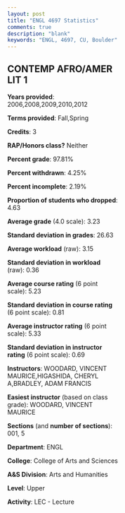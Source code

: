 ```yaml
---
layout: post
title: "ENGL 4697 Statistics"
comments: true
description: "blank"
keywords: "ENGL, 4697, CU, Boulder"
--- 
```

<head>
<script src="https://ajax.googleapis.com/ajax/libs/jquery/2.1.3/jquery.min.js"></script>
<script src="https://dl.dropboxusercontent.com/s/pc42nxpaw1ea4o9/highcharts.js?dl=0"></script>
<!-- <script src="../assets/js/highcharts.js"></script> -->
<style type="text/css">@font-face {
	font-family: "Bebas Neue";
	src: url(https://www.filehosting.org/file/details/544349/BebasNeue%20Regular.otf) format("opentype");
	}
	h1.Bebas { 
		font-family: "Bebas Neue", Verdana, Tahoma;
	}
</style>
</head>
<body>
	<div id="container" style="float: right; width: 45%; height: 88%; margin-left: 2.5%; margin-right: 2.5%;"></div>
	<script language="JavaScript">
		$(document).ready(function() {
		var chart = {type: 'column'};
		var title = {text: 'Grade Distribution'};
		var xAxis = {categories: ['A','B','C','D','F'],crosshair: true};
		var yAxis = {min: 0,title: {text: 'Percentage'}};
		var tooltip = {headerFormat: '<center><b><span style="font-size:20px">{point.key}</span></b></center>',
		               pointFormat: '<td style="padding:0"><b>{point.y:.1f}%</b></td>',
		               footerFormat: '</table>',shared: true,useHTML: true};
		var plotOptions = {column: {pointPadding: 0.0,borderWidth: 0}};  
		var credits = {enabled: false};var series= [{name: 'Percent',data: [41.58,46.53,8.91,0.99,1.98,]}];
		var json = {};
		json.chart = chart;
		json.title = title;
		json.tooltip = tooltip;
		json.xAxis = xAxis;
		json.yAxis = yAxis;  
		json.series = series;
		json.plotOptions = plotOptions;  
		json.credits = credits;
		$('#container').highcharts(json);
	});
	</script>
</body>
			   
## CONTEMP AFRO/AMER LIT 1

**Years provided**: 2006,2008,2009,2010,2012

**Terms provided**: Fall,Spring

**Credits**: 3

**RAP/Honors class?** Neither

**Percent grade**: 97.81%

**Percent withdrawn**: 4.25%

**Percent incomplete**: 2.19%

**Proportion of students who dropped**: 4.63

**Average grade** (4.0 scale): 3.23

**Standard deviation in grades**: 26.63

**Average workload** (raw): 3.15

**Standard deviation in workload** (raw): 0.36

**Average course rating** (6 point scale): 5.23

**Standard deviation in course rating** (6 point scale): 0.81

**Average instructor rating** (6 point scale): 5.33

**Standard deviation in instructor rating** (6 point scale): 0.69

**Instructors**: WOODARD, VINCENT MAURICE,HIGASHIDA, CHERYL A,BRADLEY, ADAM FRANCIS

**Easiest instructor** (based on class grade): WOODARD, VINCENT MAURICE

**Sections** (and **number of sections**): 001, 5

**Department**: ENGL

**College**: College of Arts and Sciences

**A&S Division**: Arts and Humanities

**Level**: Upper

**Activity**: LEC - Lecture
